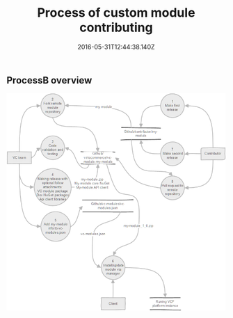 ﻿---
title: Process of custom module contributing
description: Article contains process of custom module contributing scheme
layout: docs
date: 2016-05-31T12:44:38.140Z
priority: 9
---
## ProcessВ overview

![](../../assets/images/docs/Modules_contributing_process.png)
